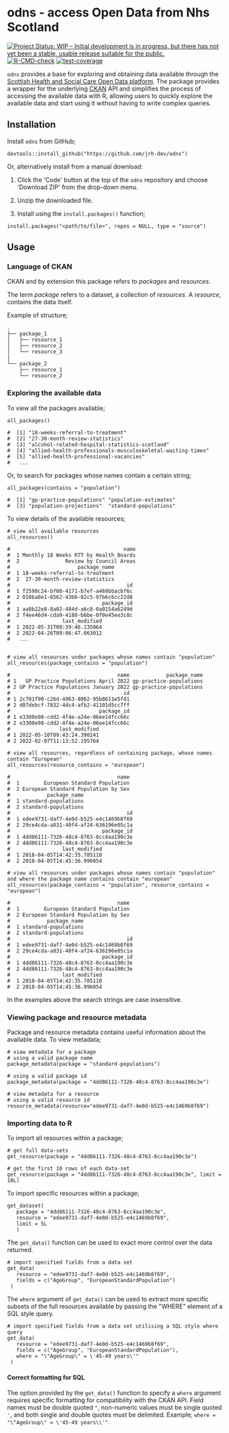 # odns - access Open Data from Nhs Scotland

<!-- badges: start -->

<a href="https://www.repostatus.org/#wip"><img src="https://www.repostatus.org/badges/latest/wip.svg" alt="Project Status: WIP – Initial development is in progress, but there has not yet been a stable, usable release suitable for the public."/></a> [![R-CMD-check](https://github.com/jrh-dev/odns/actions/workflows/check-standard.yaml/badge.svg)](https://github.com/jrh-dev/odns/actions/workflows/check-standard.yaml)
[![test-coverage](https://github.com/jrh-dev/odns/actions/workflows/test-coverage.yaml/badge.svg)](https://github.com/jrh-dev/odns/actions/workflows/test-coverage.yaml)

<!-- badges: end -->

`odns` provides a base for exploring and obtaining data available through the [Scottish Health and Social Care Open Data platform](https://www.opendata.nhs.scot/). The package provides a wrapper for the underlying [CKAN](https://ckan.org) API and simplifies the process of accessing the available data with R, allowing users to quickly explore the available data and start using it without having to write complex queries.

## Installation

Install `odns` from GitHub;

```
devtools::install_github("https://github.com/jrh-dev/odns")
```

Or, alternatively install from a manual download:

1.  Click the 'Code' button at the top of the `odns` repository and choose 'Download ZIP' from the drop-down menu.

2.  Unzip the downloaded file.

3.  Install using the `install.packages()` function;

```
install.packages("<path/to/file>", repos = NULL, type = "source")
```

## Usage

### Language of CKAN
CKAN and by extension this package refers to *packages* and *resources*. 

The term *package* refers to a dataset, a collection of *resources*. A *resource*, contains the data itself.

Example of structure;

```
.
├── package_1
│   ├── resource_1
│   ├── resource_2
│   └── resource_3
|
└── package_2
    ├── resource_1
    └── resource_2
```

### Exploring the available data

To view all the packages available;

```
all_packages()
  
#  [1] "18-weeks-referral-to-treatment"                                                
#  [2] "27-30-month-review-statistics"                                                
#  [3] "alcohol-related-hospital-statistics-scotland"
#  [4] "allied-health-professionals-musculoskeletal-waiting-times"
#  [5] "allied-health-professional-vacancies"
#   ...
```

Or, to search for packages whose names contain a certain string;

```
all_packages(contains = "population")

#  [1] "gp-practice-populations" "population-estimates"   
#  [3] "population-projections"  "standard-populations"
```

To view details of the available resources;

```
# view all available resources
all_resources()

#                                     name
#  1 Monthly 18 Weeks RTT by Health Boards
#  2               Review by Council Areas
#                      package_name
#  1 18-weeks-referral-to-treatment
#  2  27-30-month-review-statistics
#                                      id
#  1 f2598c24-bf00-4171-b7ef-a469bbacbf6c
#  2 018ba0e1-6562-43bb-82c5-97b6c6cc22d8
#                              package_id
#  1 aa8b22e8-8a02-484d-a6c8-0a0154a6249d
#  2 f4ee46d4-cda9-4180-b6be-0f0e45ee3c8c
#                 last_modified
#  1 2022-05-31T08:39:46.135064
#  2 2022-04-26T09:06:47.063012
#   ...


# view all resources under packages whose names contain "population"
all_resources(package_contains = "population")

#                                   name            package_name
# 1   GP Practice Populations April 2022 gp-practice-populations
# 2 GP Practice Populations January 2022 gp-practice-populations
#                                     id
# 1 2c701f90-c26d-4963-8062-95b8611e5fd1
# 2 d07debcf-7832-4dc4-afb2-41101d5cc7ff
#                             package_id
# 1 e3300e98-cdd2-4f4e-a24e-06ee14fcc66c
# 2 e3300e98-cdd2-4f4e-a24e-06ee14fcc66c
#                last_modified
# 1 2022-05-10T09:43:24.390241
# 2 2022-02-07T11:13:52.195764

# view all resources, regardless of containing package, whose names contain "European"
all_resources(resource_contains = "european")

#                                   name
#  1        European Standard Population
#  2 European Standard Population by Sex
#            package_name
#  1 standard-populations
#  2 standard-populations
#                                      id
#  1 edee9731-daf7-4e0d-b525-e4c1469b8f69
#  2 29ce4cda-a831-40f4-af24-636196e05c1a
#                              package_id
#  1 4dd86111-7326-48c4-8763-8cc4aa190c3e
#  2 4dd86111-7326-48c4-8763-8cc4aa190c3e
#                 last_modified
#  1 2018-04-05T14:42:35.785110
#  2 2018-04-05T14:45:36.996054

# view all resources under packages whose names contain "population" and where the package name contains contain "european"
all_resources(package_contains = "population", resource_contains = "european")

#                                   name
#  1        European Standard Population
#  2 European Standard Population by Sex
#            package_name
#  1 standard-populations
#  2 standard-populations
#                                      id
#  1 edee9731-daf7-4e0d-b525-e4c1469b8f69
#  2 29ce4cda-a831-40f4-af24-636196e05c1a
#                              package_id
#  1 4dd86111-7326-48c4-8763-8cc4aa190c3e
#  2 4dd86111-7326-48c4-8763-8cc4aa190c3e
#                 last_modified
#  1 2018-04-05T14:42:35.785110
#  2 2018-04-05T14:45:36.996054

```

In the examples above the search strings are case insensitive.

### Viewing package and resource metadata

Package and resource metadata contains useful information about the available data. To view metadata;

```
# view metadata for a package
# using a valid package name
package_metadata(package = "standard-populations")

# using a valid package id
package_metadata(package = "4dd86111-7326-48c4-8763-8cc4aa190c3e")

# view metadata for a resource
# using a valid resource id
resource_metadata(resource="edee9731-daf7-4e0d-b525-e4c1469b8f69")
```

### Importing data to R

To import all resources within a package;

```
# get full data-sets
get_resource(package = "4dd86111-7326-48c4-8763-8cc4aa190c3e")

# get the first 10 rows of each data-set
get_resource(package = "4dd86111-7326-48c4-8763-8cc4aa190c3e", limit = 10L)
```

To import specific resources within a package;

```
get_dataset(
   package = "4dd86111-7326-48c4-8763-8cc4aa190c3e",
   resource = "edee9731-daf7-4e0d-b525-e4c1469b8f69",
   limit = 5L
   )
```

The `get_data()` function can be used to exact more control over the data returned.

```
# import specified fields from a data set
get_data(
   resource = "edee9731-daf7-4e0d-b525-e4c1469b8f69",
   fields = c("AgeGroup", "EuropeanStandardPopulation")
 )
```

The `where` argument of `get_data()` can be used to extract more specific subsets of the full resources available by passing the "WHERE" element of a SQL style query.
```
# import specified fields from a data set utilising a SQL style where query
get_data(
   resource = "edee9731-daf7-4e0d-b525-e4c1469b8f69",
   fields = c("AgeGroup", "EuropeanStandardPopulation"),
   where = "\"AgeGroup\" = \'45-49 years\'"
 )
 ```
 
#### Correct formatting for SQL
 
The option provided by the `get_data()` function to specify a `where` argument requires specific formatting for compatibility with the CKAN API. Field names must be double quoted `"`, non-numeric values must be single quoted `'`, and both single and double quotes must be delimited. Example; `where = "\"AgeGroup\" = \'45-49 years\\'"`.